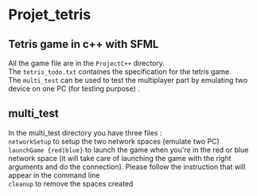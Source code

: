 # Projet_tetris
## Tetris game in c++ with SFML

All the game file are in the `ProjectC++` directory. <br>
The `tetris_todo.txt` containes the specification for the tetris game. <br>
The `multi_test` can be used to test the multiplayer part by emulating two device on one PC (for testing purpose) . 

##  multi_test

In the multi_test directory you have three files : <br>
`networkSetup` to setup the two network spaces (emulate two PC)<br>
`launchGame {red|blue}` to launch the game when you're in the red or blue network space (it will take care of launching the game with the right arguments and do the connection). Please follow the instruction that will appear in the command line <br>
`cleanup` to remove the spaces created <br>
